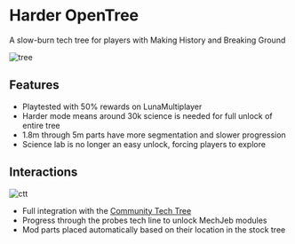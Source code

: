 # Harder OpenTree

A slow-burn tech tree for players with Making History and Breaking Ground

![tree](https://i.imgur.com/E1ttcHp.png)

## Features

* Playtested with 50% rewards on LunaMultiplayer
* Harder mode means around 30k science is needed for full unlock of entire tree
* 1.8m through 5m parts have more segmentation and slower progression
* Science lab is no longer an easy unlock, forcing players to explore

## Interactions

![ctt](https://i.imgur.com/pOpdwHo.png)

* Full integration with the [Community Tech Tree](https://spacedock.info/mod/534/Community%20Tech%20Tree)
* Progress through the probes tech line to unlock MechJeb modules
* Mod parts placed automatically based on their location in the stock tree
